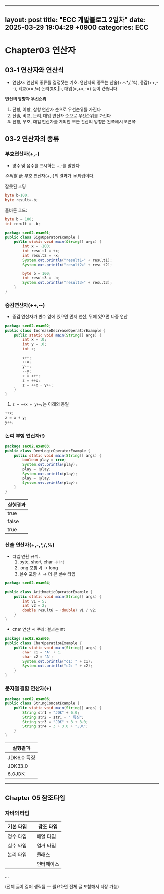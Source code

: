 
---
layout: post
title:  "ECC 개발블로그 2일차"
date:   2025-03-29 19:04:29 +0900
categories: ECC
---

# Chapter03 연산자
## 03-1 연산자와 연산식
- 연산자: 연산의 종류를 결정짓는 기호. 연산자의 종류는 산술(+.-.*,/,%), 증감(++,--), 비교(==,!=),논리(&&,||), 대입(=,+=,-=) 등이 있습니다

**연산의 방향과 우선순위**
1. 단항, 이항, 삼항 연산자 순으로 우선순위를 가진다
2. 산술, 비교, 논리, 대입 연산자 순으로 우선순위를 가진다
3. 단항, 부호, 대입 연산자를 제외한 모든 연산의 방향은 왼쪽에서 오른쪽

## 03-2 연산자의 종류

### **부호연산자(+,-)**
- 양수 및 음수를 표시하는 +,-를 말한다

*주의할 점:* 부호 연산자(+,-)의 결과가 int타입이다.

잘못된 코딩
```java
byte b=100;
byte result=-b;
```

올바른 코드:
```java
byte b = 100;
int result = -b;
```

```java
package sec02.exam01;
public class SignOperatorExample {
    public static void main(String[] args) {
        int x = -100;
        int result1 = +x;
        int result2 = -x;
        System.out.println("result1=" + result1);
        System.out.println("result2=" + result2);

        byte b = 100;
        int result3 = -b; 
        System.out.println("result3=" + result3);
    }
}
```

### **증감연산자(++,--)**
- 증감 연산자가 변수 앞에 있으면 먼저 연산, 뒤에 있으면 나중 연산

```java
package sec02.exam02;
public class IncreaseDecreaseOperatorExample {
    public static void main(String[] args) {
        int x = 10;
        int y = 10;
        int z;

        x++;
        ++x;
        y--;
        --y;
        z = x++;
        z = ++x;
        z = ++x + y++;
    }
}
```

1. `z = ++x + y++;`는 아래와 동일
```java
++x;
z = x + y;
y++;
```

### **논리 부정 연산자(!)**
```java
package sec02.exam03;
public class DenyLogicOperatorExample {
    public static void main(String[] args) {
        boolean play = true;
        System.out.println(play);
        play = !play;
        System.out.println(play);
        play = !play;
        System.out.println(play);
    }
}
```

| 실행결과 |
|----------|
| true     |
| false    |
| true     |

### **산술 연산자(+,-,*,/,%)**
- 타입 변환 규칙:
  1. byte, short, char → int
  2. long 포함 시 → long
  3. 실수 포함 시 → 더 큰 실수 타입

```java
package sec02.exam04;

public class ArithmeticOperatorExample {
    public static void main(String[] args) {
        int v1 = 5;
        int v2 = 2;
        double result6 = (double) v1 / v2;
    }
}
```

- char 연산 시 주의: 결과는 int
```java
package sec02.exam05;
public class CharOperationExample {
    public static void main(String[] args) {
        char c1 = 'A' + 1;
        char c2 = 'A';
        System.out.println("c1: " + c1);
        System.out.println("c2: " + c2);
    }
}
```

### **문자열 결합 연산자(+)**
```java
package sec02.exam06;
public class StringConcatExample {
    public static void main(String[] args) {
        String str1 = "JDK" + 6.0;
        String str2 = str1 + " 특징";
        String str3 = "JDK" + 3 + 3.0;
        String str4 = 3 + 3.0 + "JDK";
    }
}
```

| 실행결과 |
|----------|
| JDK6.0 특징 |
| JDK33.0 |
| 6.0JDK |

---

## Chapter 05 참조타입

### 자바의 타입

| 기본 타입 |         | 참조 타입   |
|-----------|---------|-------------|
| 정수 타입 |         | 배열 타입   |
| 실수 타입 |         | 열거 타입   |
| 논리 타입 |         | 클래스      |
|           |         | 인터페이스  |

...

(전체 글이 길어 생략됨 — 필요하면 전체 글 포함해서 저장 가능)
